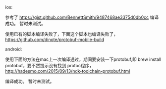 ios:

参考了 https://gist.github.com/BennettSmith/9487468ae3375d0db0cc
编译成功。 
暂时未测试。

使用已有的脚本编译失败了，下面这个脚本也编译失败了，
https://github.com/dinote/protobuf-mobile-build


android:

使用下面的方法在mac上一次编译通过，期间要安装一下protobuf,即  brew install protobuf，要不然提示没有找到 protoc程序，
http://hadesmo.com/2015/09/13/ndk-toolchain-protobuf.html

编译成功。 
暂时未测试。
